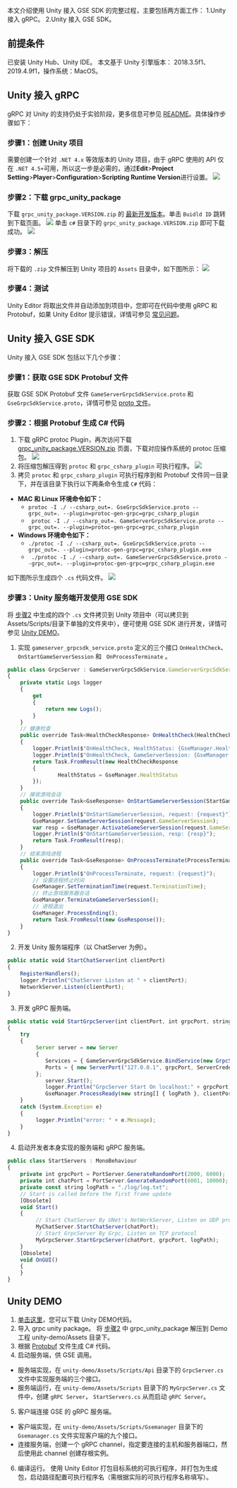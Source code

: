 
本文介绍使用 Unity 接入 GSE SDK 的完整过程，主要包括两方面工作：
1.Unity 接入 gRPC。
2.Unity 接入 GSE SDK。

## 前提条件
已安装 Unity Hub、Unity IDE。
<dx-alert infotype="notice" title="">
本文基于 Unity 引擎版本： 2018.3.5f1、2019.4.9f1，操作系统：MacOS。
</dx-alert>



## Unity 接入 gRPC

gRPC 对 Unity 的支持仍处于实验阶段，更多信息可参见 [README](https://github.com/grpc/grpc/tree/master/src/csharp/experimental)。具体操作步骤如下：

### 步骤1：创建 Unity 项目 

需要创建一个针对 `.NET 4.x` 等效版本的 Unity 项目，由于 gRPC 使用的 API 仅在 `.NET 4.5+`可用，所以这一步是必需的，通过**Edit**>**Project Setting**>**Player**>**Configuration**>**Scripting Runtime Version**进行设置。
![](https://main.qcloudimg.com/raw/c28d0dc10bded3be2e98358a95a374fa.jpg)

[](id:test)
### 步骤2：下载 grpc_unity_package

下载 `grpc_unity_package.VERSION.zip` 的 [最新开发版本](https://packages.grpc.io/)。单击 `Buidld ID` 跳转到下载页面。
![](https://main.qcloudimg.com/raw/9ac9fa93e7de83042e1771cf0c4e6379.jpg)
单击 `c#` 目录下的 `grpc_unity_package.VERSION.zip` 即可下载成功。
![](https://main.qcloudimg.com/raw/8aa7bbbb7ab6076f28e711bc3bd92907.jpg)

### 步骤3：解压

将下载的 `.zip` 文件解压到 Unity 项目的 `Assets` 目录中，如下图所示：
![](https://main.qcloudimg.com/raw/3d319f3b4acbf2dea17f09e704e083fe.png)

### 步骤4：测试 

Unity Editor 将取出文件并自动添加到项目中，您即可在代码中使用 gRPC 和 Protobuf，如果 Unity Editor 提示错误，详情可参见 [常见问题](https://cloud.tencent.com/document/product/1165/50191)。

## Unity 接入 GSE SDK

Unity 接入 GSE SDK 包括以下几个步骤：

### 步骤1：获取 GSE SDK Protobuf 文件

获取 GSE SDK Protobuf 文件 `GameServerGrpcSdkService.proto` 和 `GseGrpcSdkService.proto`，详情可参见 [proto 文件](https://cloud.tencent.com/document/product/1165/46111)。
[](id:test2)
### 步骤2：根据 Protobuf 生成 C# 代码
1. 下载 gRPC protoc Plugin，再次访问下载 [grpc_unity_package.VERSION.zip](#test) 页面，下载对应操作系统的 protoc 压缩包。
![](https://main.qcloudimg.com/raw/0ae70c8558f0a07a04d72554004faa76.png)
2. 将压缩包解压得到 `protoc` 和 `grpc_csharp_plugin` 可执行程序。
![](https://main.qcloudimg.com/raw/026e83a43d6d3d078d7d2acc12771827.png)
[](id:test3)
3. 拷贝 `protoc` 和 `grpc_csharp_plugin` 可执行程序到和 Protobuf 文件同一目录下，并在该目录下执行以下两条命令生成 `C#` 代码：
 -  **MAC 和 Linux 环境命令如下：**
    - `protoc -I ./ --csharp_out=. GseGrpcSdkService.proto --grpc_out=. --plugin=protoc-gen-grpc=grpc_csharp_plugin`
    - ` protoc -I ./ --csharp_out=. GameServerGrpcSdkService.proto --grpc_out=. --plugin=protoc-gen-grpc=grpc_csharp_plugin`
 - **Windows 环境命令如下：**
    - ` ./protoc -I ./ --csharp_out=. GseGrpcSdkService.proto --grpc_out=. --plugin=protoc-gen-grpc=grpc_csharp_plugin.exe `
    - ` ./protoc -I ./ --csharp_out=. GameServerGrpcSdkService.proto --grpc_out=. --plugin=protoc-gen-grpc=grpc_csharp_plugin.exe`
 
 如下图所示生成四个 `.cs` 代码文件。
  ![](https://main.qcloudimg.com/raw/dad39ec6bfabea5ee2025b83596fc711.png)

### 步骤3：Unity 服务端开发使用 GSE SDK

将 [步骤2](#test2) 中生成的四个 `.cs` 文件拷贝到 Unity 项目中（可以拷贝到 Assets/Scripts/目录下单独的文件夹中），便可使用 GSE SDK 进行开发，详情可参见 [Unity DEMO](#test5)。
1. 实现 `gameserver_grpcsdk_service.proto` 定义的三个接口 `OnHealthCheck`、`OnStartGameServerSession` 和 ` OnProcessTerminate` 。
```JavaScript
public class GrpcServer : GameServerGrpcSdkService.GameServerGrpcSdkServiceBase
{
	private static Logs logger
	{
		get
		{
			return new Logs();
		}
	}
	// 健康检查
	public override Task<HealthCheckResponse> OnHealthCheck(HealthCheckRequest request, ServerCallContext context)
	{
		logger.Println($"OnHealthCheck, HealthStatus: {GseManager.HealthStatus}");
		logger.Println($"OnHealthCheck, GameServerSession: {GseManager.GetGameServerSession()}");
		return Task.FromResult(new HealthCheckResponse
		{
				HealthStatus = GseManager.HealthStatus
		});
	}
	// 接收游戏会话
	public override Task<GseResponse> OnStartGameServerSession(StartGameServerSessionRequest request, ServerCallContext context)
	{
		logger.Println($"OnStartGameServerSession, request: {request}");
		GseManager.SetGameServerSession(request.GameServerSession);
		var resp = GseManager.ActivateGameServerSession(request.GameServerSession.GameServerSessionId, request.GameServerSession.MaxPlayers);
		logger.Println($"OnStartGameServerSession, resp: {resp}");
		return Task.FromResult(resp);
	}    
	// 结束游戏进程
	public override Task<GseResponse> OnProcessTerminate(ProcessTerminateRequest request, ServerCallContext context)
	{
		logger.Println($"OnProcessTerminate, request: {request}");
		// 设置进程终止时间
		GseManager.SetTerminationTime(request.TerminationTime);
		// 终止游戏服务器会话
		GseManager.TerminateGameServerSession();
		// 进程退出
		GseManager.ProcessEnding();
		return Task.FromResult(new GseResponse());
	}
}
```
2. 开发 Unity 服务端程序（以 ChatServer 为例）。 
```JavaScript
public static void StartChatServer(int clientPort)
{
	RegisterHandlers();
	logger.Println("ChatServer Listen at " + clientPort);
	NetworkServer.Listen(clientPort);
}
```
3. 开发 gRPC 服务端。
```JavaScript
public static void StartGrpcServer(int clientPort, int grpcPort, string logPath)
{
	try
	{
		 Server server = new Server
		 {
			Services = { GameServerGrpcSdkService.BindService(new GrpcServer()) },
			Ports = { new ServerPort("127.0.0.1", grpcPort, ServerCredentials.Insecure) },
		 };
			server.Start();
			logger.Println("GrpcServer Start On localhost:" + grpcPort);
			GseManager.ProcessReady(new string[] { logPath }, clientPort, grpcPort);
	}
	catch (System.Exception e)
	{
		 logger.Println("error: " + e.Message);
	}
}
```
4. 启动开发者本身实现的服务端和 gRPC 服务端。
```JavaScript
public class StartServers : MonoBehaviour
{
	private int grpcPort = PortServer.GenerateRandomPort(2000, 6000);
	private int chatPort = PortServer.GenerateRandomPort(6001, 10000);
	private const string logPath = "./log/log.txt";
	// Start is called before the first frame update
	[Obsolete]
	void Start()
	{
		 // Start ChatServer By UNet's NetWorkServer, Listen on UDP protocol
		 MyChatServer.StartChatServer(chatPort);
		 // Start GrpcServer By Grpc, Listen on TCP protocol
		 MyGrpcServer.StartGrpcServer(chatPort, grpcPort, logPath);
	}
	[Obsolete]
	void OnGUI()
	{
	}
}
```

[](id:test5)
##	Unity DEMO
1.	[单击这里]( https://gsegrpcdemo-1301007756.cos.ap-guangzhou.myqcloud.com/unity-demo.zip)，您可以下载 Unity DEMO代码。
2.	导入 grpc unity package。
   将 [步骤2](#test2) 中  grpc_unity_package 解压到 Demo 工程 unity-demo/Assets 目录下。
3.	根据 [Protobuf](#test3) 文件生成 C# 代码。
4.	启动服务端，供 GSE 调用。
 - 服务端实现，在 `unity-demo/Assets/Scripts/Api` 目录下的 `GrpcServer.cs` 文件中实现服务端的三个接口。
 - 服务端运行，在 `unity-demo/Assets/Scripts` 目录下的 `MyGrpcServer.cs` 文件中，创建 `gRPC Server`， `StartServers.cs` 从而启动 `gRPC Server`。
5.	客户端连接 GSE 的 gRPC 服务端。
 - 客户端实现，在 `unity-demo/Assets/Scripts/Gsemanager` 目录下的 `Gsemanager.cs` 文件实现客户端的九个接口。
 - 连接服务端，创建一个 gRPC channel，指定要连接的主机和服务器端口，然后使用此 channel 创建存根实例。
6.	编译运行。
   使用 Unity Editor 打包目标系统的可执行程序，并打包为生成包，启动路径配置可执行程序名（需根据实际的可执行程序名称填写）。

